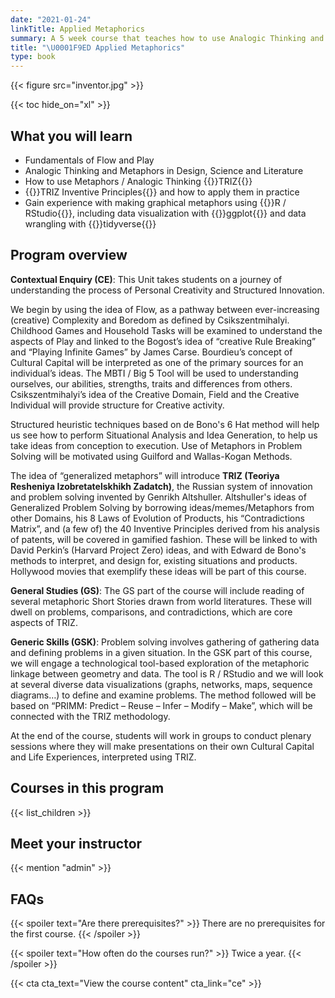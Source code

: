 ```yaml
---
date: "2021-01-24"
linkTitle: Applied Metaphorics
summary: A 5 week course that teaches how to use Analogic Thinking and TRIZ to solve Inventive Problems.
title: "\U0001F9ED Applied Metaphorics"
type: book
---
```


{{< figure src="inventor.jpg" >}}

{{< toc hide_on="xl" >}}

## What you will learn

- Fundamentals of Flow and Play
- Analogic Thinking and Metaphors in Design, Science and Literature
- How to use Metaphors / Analogic Thinking {{<hl>}}TRIZ{{</hl>}}
- {{<hl>}}TRIZ Inventive Principles{{</hl>}} and how to apply them in practice
- Gain experience with making graphical metaphors using {{<hl>}}R / RStudio{{</hl>}}, including data visualization with {{<hl>}}ggplot{{</hl>}} and data wrangling with {{<hl>}}tidyverse{{</hl>}}

## Program overview

**Contextual Enquiry (CE)**: This Unit takes students on a journey of understanding the process of Personal Creativity and Structured Innovation.

We begin by using the idea of Flow, as a pathway between ever-increasing (creative) Complexity and Boredom as defined by Csikszentmihalyi. Childhood Games and Household Tasks will be examined to understand the aspects of Play and linked to the Bogost’s idea of “creative Rule Breaking” and “Playing Infinite Games” by James Carse. Bourdieu’s concept of Cultural Capital will be interpreted as one of the primary sources for an individual’s ideas. The MBTI / Big 5 Tool will be used to understanding ourselves, our abilities, strengths, traits and differences from others. Csikszentmihalyi’s idea of the Creative Domain, Field and the Creative Individual will provide structure for Creative activity.

Structured heuristic techniques based on de Bono's 6 Hat method will help us see how to perform Situational Analysis and Idea Generation, to help us take ideas from conception to execution. Use of Metaphors in Problem Solving will be motivated using Guilford and Wallas-Kogan Methods. 

The idea of “generalized metaphors” will introduce **TRIZ (Teoriya Resheniya Izobretatelskhikh Zadatch)**, the Russian system of innovation and problem solving invented by Genrikh Altshuller. Altshuller's ideas of Generalized Problem Solving by borrowing ideas/memes/Metaphors from other Domains, his 8 Laws of Evolution of Products, his “Contradictions Matrix”, and (a few of) the 40 Inventive Principles derived from his analysis of patents, will be covered in gamified fashion. These will be linked to with David Perkin’s (Harvard Project Zero) ideas, and with Edward de Bono's methods to interpret, and design for, existing situations and products.  Hollywood movies that exemplify these ideas will be part of this course.

**General Studies (GS)**: The GS part of the course will include reading of several metaphoric Short Stories drawn from world literatures. These will dwell on problems, comparisons, and contradictions, which are core aspects of TRIZ.

**Generic Skills (GSK)**: Problem solving involves gathering of gathering data and defining problems in a given situation. In the GSK part of this course, we will engage a technological tool-based exploration of the metaphoric linkage between geometry and data. The tool is R / RStudio and we will look at several diverse data visualizations (graphs, networks, maps, sequence diagrams…) to define and examine problems. The method followed will be based on “PRIMM: Predict – Reuse – Infer – Modify – Make”, which will be connected with the TRIZ methodology. 

At the end of the course, students will work in groups to conduct plenary sessions where they will make presentations on their own Cultural Capital and Life Experiences, interpreted using TRIZ. 


## Courses in this program

{{< list_children >}}

## Meet your instructor

{{< mention "admin" >}}

## FAQs

{{< spoiler text="Are there prerequisites?" >}}
There are no prerequisites for the first course.
{{< /spoiler >}}

{{< spoiler text="How often do the courses run?" >}}
Twice a year.
{{< /spoiler >}}

{{< cta cta_text="View the course content" cta_link="ce" >}}
